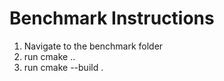# Benchmark Instructions

1. Navigate to the benchmark folder
2. run cmake ..
3. run cmake --build .